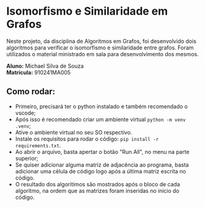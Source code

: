 
# Isomorfismo e Similaridade em Grafos

Neste projeto, da disciplina de Algoritmos em Grafos, foi desenvolvido dois algoritmos para verificar o isomorfismo e similaridade entre grafos. Foram utilizados o material ministrado em sala para desenvolvimento dos mesmos.

**Aluno:** Michael Silva de Souza <br />
**Matrícula:** 910241MA005

## Como rodar:

- Primeiro, precisará ter o python instalado e também recomendado o vscode;
- Após isso é recomendado criar um ambiente virtual `python -m venv .venv`;
- Ative o ambiente virtual no seu SO respectivo.
- Instale os requisitos para rodar o código: `pip install -r requirements.txt`.
- Ao abrir o arquivo, basta apertar o botão "Run All", no menu na parte superior;
- Se quiser adicionar alguma matriz de adjacência ao programa, basta adicionar uma célula de código logo após a última matriz escrita no código.
- O resultado dos algoritimos são mostrados após o bloco de cada algoritmo, na ordem que as matrizes foram inseridas no inicio do código.
